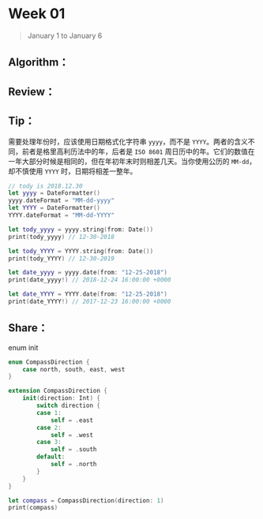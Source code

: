 # Week 01

> January 1 to January 6

## Algorithm：


## Review：


## Tip：
需要处理年份时，应该使用日期格式化字符串 `yyyy`，而不是 `YYYY`。两者的含义不同，前者是格里高利历法中的年，后者是 `ISO 8601` 周日历中的年。它们的数值在一年大部分时候是相同的，但在年初年末时则相差几天。当你使用公历的 `MM-dd`，却不慎使用 `YYYY` 时，日期将相差一整年。
```swift
// tody is 2018.12.30
let yyyy = DateFormatter()
yyyy.dateFormat = "MM-dd-yyyy"
let YYYY = DateFormatter()
YYYY.dateFormat = "MM-dd-YYYY"

let tody_yyyy = yyyy.string(from: Date())
print(tody_yyyy) // 12-30-2018

let tody_YYYY = YYYY.string(from: Date())
print(tody_YYYY) // 12-30-2019

let date_yyyy = yyyy.date(from: "12-25-2018")
print(date_yyyy!) // 2018-12-24 16:00:00 +0000

let date_YYYY = YYYY.date(from: "12-25-2018")
print(date_YYYY!) // 2017-12-23 16:00:00 +0000
```

## Share：
enum init
```swift
enum CompassDirection {
    case north, south, east, west
}

extension CompassDirection {
    init(direction: Int) {
        switch direction {
        case 1:
            self = .east
        case 2:
            self = .west
        case 3:
            self = .south
        default:
            self = .north
        }
    }
}

let compass = CompassDirection(direction: 1)
print(compass)
```